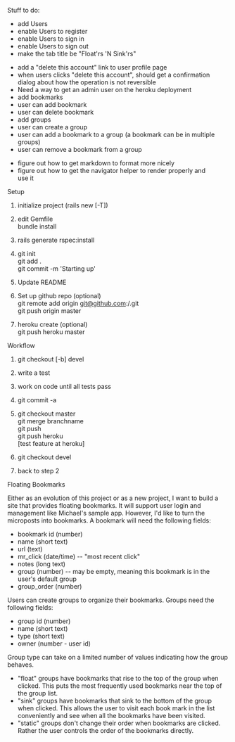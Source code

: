 Stuff to do:
  + add Users  
  + enable Users to register  
  + enable Users to sign in  
  + enable Users to sign out
  + make the tab title be "Float'rs 'N Sink'rs"
  - add a "delete this account" link to user profile page
  - when users clicks "delete this account", should get a confirmation
    dialog about how the operation is not reversible
  - Need a way to get an admin user on the heroku deployment
  - add bookmarks
  - user can add bookmark
  - user can delete bookmark
  - add groups
  - user can create a group
  - user can add a bookmark to a group (a bookmark can be in multiple groups)
  - user can remove a bookmark from a group
  + figure out how to get markdown to format more nicely  
  + figure out how to get the navigator helper to render properly and  
    use it

Setup

 1. initialize project (rails new <appname> [-T])

 1. edit Gemfile  
    bundle install

 1. rails generate rspec:install

 1. git init  
    git add .  
    git commit -m 'Starting up'

 1. Update README

 1. Set up github repo (optional)  
    git remote add origin git@github.com:<username>/<appname>.git  
    git push origin master

 1. heroku create (optional)  
    git push heroku master

Workflow

 1. git checkout [-b] devel

 1. write a test

 1. work on code until all tests pass

 1. git commit -a
    
 1. git checkout master  
    git merge branchname  
    git push  
    git push heroku  
    [test feature at heroku]

 1. git checkout devel

 1. back to step 2

Floating Bookmarks

Either as an evolution of this project or as a new project, I want to
build a site that provides floating bookmarks. It will support user
login and management like Michael's sample app. However, I'd like to
turn the microposts into bookmarks. A bookmark will need the following
fields:

  - bookmark id (number)
  - name (short text)
  - url (text)
  - mr_click (date/time) -- "most recent click"
  - notes (long text)
  - group (number) -- may be empty, meaning this bookmark is in the  
    user's default group
  - group_order (number)

Users can create groups to organize their bookmarks. Groups need the
following fields:

  - group id (number)
  - name (short text)
  - type (short text)
  - owner (number - user id)

Group type can take on a limited number of values indicating how the
group behaves.

  - "float" groups have bookmarks that rise to the top of the group
    when clicked. This puts the most frequently used bookmarks near
    the top of the group list.
  - "sink" groups have bookmarks that sink to the bottom of the group
    when clicked. This allows the user to visit each book mark in the
    list conveniently and see when all the bookmarks have been visited.
  - "static" groups don't change their order when bookmarks are
    clicked. Rather the user controls the order of the bookmarks
    directly.
